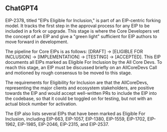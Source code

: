 ## ChatGPT4

EIP-2378, titled "EIPs Eligible for Inclusion," is part of an EIP-centric forking model. It tracks the first step in the approval process for any EIP to be included in a fork or upgrade. This stage is where the Core Developers vet the concept of an EIP and give a "green light" sufficient for EIP authors to move forward in development.

The pipeline for Core EIPs is as follows: [DRAFT] -> [ELIGIBLE FOR INCLUSION] -> [IMPLEMENTATION] -> [TESTING] -> [ACCEPTED]. This EIP documents all EIPs marked as Eligible For Inclusion by the All Core Devs. To reach this stage, an EIP must be discussed briefly on an AllCoreDevs Call and motioned by rough consensus to be moved to this stage.

The requirements for Eligibility for Inclusion are that the AllCoreDevs, representing the major clients and ecosystem stakeholders, are positive towards the EIP and would accept well-written PRs to include the EIP into the codebase, so that it could be toggled on for testing, but not with an actual block number for activation.

The EIP also lists several EIPs that have been marked as Eligible For Inclusion, including EIP-663, EIP-1057, EIP-1380, EIP-1559, EIP-1702, EIP-1962, EIP-1985, EIP-2046, EIP-2315, and EIP-2537.
